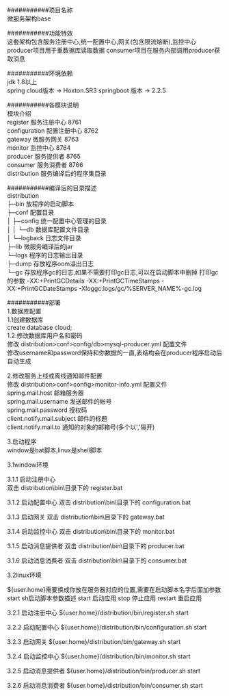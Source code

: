 ###########项目名称  
微服务架构base 

###########功能特效  
这套架构包含服务注册中心,统一配置中心,网关(包含限流熔断),监控中心 
producer项目用于重数据库读取数据 
consumer项目在服务内部调用producer获取消息 

###########环境依赖  
jdk 1.8以上   
spring cloud版本 -> Hoxton.SR3 
springboot 版本  -> 2.2.5 

###########各模块说明  
模块介绍    
register         服务注册中心         8761  
configuration    配置注册中心         8762  
gateway          微服务网关           8763  
monitor          监控中心             8764  
producer         服务提供者           8765  
consumer         服务消费者           8766  
distribution    服务编译后的程序集目录  

###########编译后的目录描述  
distribution  
├─bin        放程序的启动脚本  
├─conf       配置目录  
│  ├─config  统一配置中心管理的目录  
│  │  └─db   数据库配置文件目录  
│  └─logback 日志文件目录  
├─lib        微服务编译后的jar  
└─logs       程序的日志输出目录  
    ├─dump   存放程序oom溢出日志  
    └─gc     存放程序gc的日志,如果不需要打印gc日志,可以在启动脚本中删掉 打印gc的参数 -XX:+PrintGCDetails -XX:+PrintGCTimeStamps -XX:+PrintGCDateStamps -Xloggc:logs/gc/%SERVER_NAME%-gc.log   
    
###########部署  
1.数据库配置  
1.1创建数据库  
create database cloud;  
1.2.修改数据库用户名和密码  
修改 distribution>conf>config/db>mysql-producer.yml 配置文件  
修改username和password保持和你数据的一直,表结构会在producer程序启动后自动生成  

2.修改服务上线或离线通知邮件配置  
修改 distribution>conf>config>monitor-info.yml 配置文件      
spring.mail.host                邮箱服务器  
spring.mail.username            发送邮件的帐号  
spring.mail.password            授权码  
client.notify.mail.subject      邮件的标题  
client.notify.mail.to           通知的对象的邮箱号(多个以','隔开)  

3.启动程序  
window是bat脚本,linux是shell脚本  

 3.1window环境   
 
  3.1.1 启动注册中心  
  双击  distribution\bin\目录下的 register.bat   
  
  3.1.2 启动配置中心 
  双击 distribution\bin\目录下的 configuration.bat    
  
  3.1.3 启动网关 
  双击 distribution\bin\目录下的 gateway.bat    
  
  3.1.4 启动监控中心 
  双击  distribution\bin\目录下的 monitor.bat    
  
  3.1.5 启动消息提供者 
  双击  distribution\bin\目录下的 producer.bat    
  
  3.1.6 启动消息消费者 
  双击  distribution\bin\目录下的 consumer.bat    
  
 3.2linux环境
 
  ${user.home}需要换成你放在服务器对应的位置,需要在启动脚本名字后面加参数 start 
  sh启动脚本参数描述 
  start   启动应用 
  stop    停止应用 
  restart 重启应用 
  
  3.2.1 启动注册中心 
  ${user.home}/distribution/bin/register.sh  start 
  
  3.2.2 启动配置中心
  ${user.home}/distribution/bin/configuration.sh start   
  
  3.2.3 启动网关 
  ${user.home}/distribution/bin/gateway.sh start   
  
  3.2.4 启动监控中心 
  ${user.home}/distribution/bin/monitor.sh start   
  
  3.2.5 启动消息提供者 
  ${user.home}/distribution/bin/producer.sh start   
  
  3.2.6 启动消息消费者 
  ${user.home}/distribution/bin/consumer.sh start  

